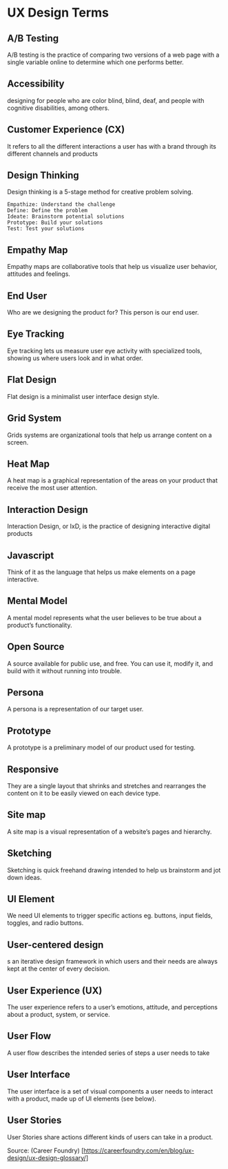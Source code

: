 # UX Design Terms

## A/B Testing

A/B testing is the practice of comparing two versions of a web page with a
single variable online to determine which one performs better.

## Accessibility

designing for people who are color blind, blind, deaf, and people with cognitive
disabilities, among others.

## Customer Experience (CX)

It refers to all the different interactions a user has with a brand through its
different channels and products

## Design Thinking

Design thinking is a 5-stage method for creative problem solving.

    Empathize: Understand the challenge
    Define: Define the problem
    Ideate: Brainstorm potential solutions
    Prototype: Build your solutions
    Test: Test your solutions

## Empathy Map

Empathy maps are collaborative tools that help us visualize user behavior,
attitudes and feelings.

## End User

Who are we designing the product for? This person is our end user.

## Eye Tracking

Eye tracking lets us measure user eye activity with specialized tools, showing
us where users look and in what order.

## Flat Design

Flat design is a minimalist user interface design style.

## Grid System

Grids systems are organizational tools that help us arrange content on a screen.

## Heat Map

A heat map is a graphical representation of the areas on your product that
receive the most user attention.

## Interaction Design

Interaction Design, or IxD, is the practice of designing interactive digital
products

## Javascript

Think of it as the language that helps us make elements on a page interactive.

## Mental Model

A mental model represents what the user believes to be true about a product’s
functionality.

## Open Source

A source available for public use, and free. You can use it, modify it, and
build with it without running into trouble.

## Persona

A persona is a representation of our target user.

## Prototype

A prototype is a preliminary model of our product used for testing.

## Responsive

They are a single layout that shrinks and stretches and rearranges the content
on it to be easily viewed on each device type.

## Site map

A site map is a visual representation of a website’s pages and hierarchy.

## Sketching

Sketching is quick freehand drawing intended to help us brainstorm and jot down
ideas.

## UI Element

We need UI elements to trigger specific actions eg. buttons, input fields,
toggles, and radio buttons.

## User-centered design

s an iterative design framework in which users and their needs are always kept
at the center of every decision.

## User Experience (UX)

The user experience refers to a user’s emotions, attitude, and perceptions about
a product, system, or service.

## User Flow

A user flow describes the intended series of steps a user needs to take

## User Interface

The user interface is a set of visual components a user needs to interact with a
product, made up of UI elements (see below).

## User Stories

User Stories share actions different kinds of users can take in a product.

Source: (Career Foundry)
[https://careerfoundry.com/en/blog/ux-design/ux-design-glossary/]
